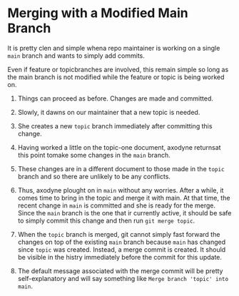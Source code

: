 # Merging with a Modified Main Branch

It is pretty clen and simple whena repo maintainer is working on a single ```main``` branch and wants to simply add commits.

Even if feature or topicbranches are involved, this remain simple so long as the main branch is not modified while the feature or topic is being worked on.

1. Things can proceed as before. Changes are made and committed.

2. Slowly, it dawns on our maintainer that a new topic is needed.

3. She creates a new ```topic``` branch immediately after committing this change.

4. Having worked a little on the topic-one document, axodyne returnsat this point tomake some changes in the ```main``` branch.

5. These changes are in a different document to those made in the ```topic``` branch and so there are unlikely to be any conflicts.

6. Thus, axodyne plought on in ```main``` without any worries. After a while, it  comes time to bring in the topic and merge it with main. At that time, the recent change in ```main``` is committed and she is ready for the merge. Since the ```main``` branch is the one that ir currently active, it should be safe to simply commit this change and then run ```git merge topic```.

7. When the ```topic``` branch is merged, git cannot simply fast forward the changes on top of the existing ```main``` branch because ```main``` has changed since ```topic``` was created. Instead, a merge commit is created. It should be visible in the histry immediately before the commit for this update.

8. The default message associated with the merge commit will be pretty self-explanatory and will say something like ```Merge branch 'topic' into main```.


